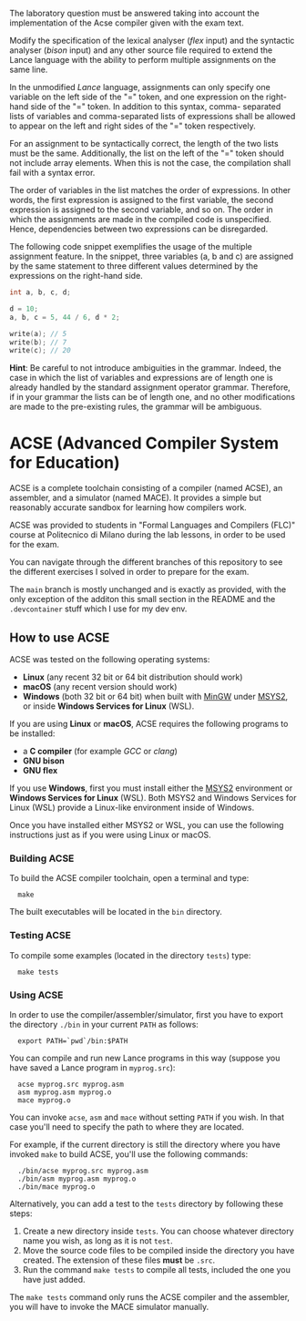 The laboratory question must be answered taking into account the implementation of the Acse
compiler given with the exam text.

Modify the specification of the lexical analyser (_flex_ input) and the syntactic analyser (_bison_ input)
and any other source file required to extend the Lance language with the ability to perform multiple
assignments on the same line.

In the unmodified _Lance_ language, assignments can only specify one variable on the left side of the
"=" token, and one expression on the right-hand side of the "=" token. In addition to this syntax, comma-
separated lists of variables and comma-separated lists of expressions shall be allowed to appear on the
left and right sides of the "=" token respectively.

For an assignment to be syntactically correct, the length of the two lists must be the same. Additionally, the list on the left of the "=" token should not include array elements. When this is not the case,
the compilation shall fail with a syntax error.

The order of variables in the list matches the order of expressions. In other words, the first expression
is assigned to the first variable, the second expression is assigned to the second variable, and so on.
The order in which the assignments are made in the compiled code is unspecified. Hence, dependencies
between two expressions can be disregarded.

The following code snippet exemplifies the usage of the multiple assignment feature. In the snippet,
three variables (a, b and c) are assigned by the same statement to three different values determined by
the expressions on the right-hand side.
```c
int a, b, c, d;

d = 10;
a, b, c = 5, 44 / 6, d * 2;

write(a); // 5
write(b); // 7
write(c); // 20
```


**Hint**: Be careful to not introduce ambiguities in the grammar. Indeed, the case in which the list
of variables and expressions are of length one is already handled by the standard assignment operator
grammar. Therefore, if in your grammar the lists can be of length one, and no other modifications are
made to the pre-existing rules, the grammar will be ambiguous.

# ACSE (Advanced Compiler System for Education)

ACSE is a complete toolchain consisting of a compiler (named ACSE), an
assembler, and a simulator (named MACE). It provides a simple but reasonably
accurate sandbox for learning how compilers work.

ACSE was provided to students in "Formal Languages and Compilers (FLC)" course 
at Politecnico di Milano during the lab lessons, in order to be used
for the exam.

You can navigate through the different branches of this repository to see the 
different exercises I solved in order to prepare for the exam.

The `main` branch is mostly unchanged and is exactly as provided, with the only
exception of the additon this small section in the README and the `.devcontainer`
stuff which I use for my dev env.

## How to use ACSE

ACSE was tested on the following operating systems:

- **Linux** (any recent 32 bit or 64 bit distribution should work)
- **macOS** (any recent version should work)
- **Windows** (both 32 bit or 64 bit) when built with
  [MinGW](http://www.mingw.org) under [MSYS2](https://www.msys2.org), or inside
  **Windows Services for Linux** (WSL).

If you are using **Linux** or **macOS**, ACSE requires the following programs
to be installed:

- a **C compiler** (for example *GCC* or *clang*)
- **GNU bison**
- **GNU flex**

If you use **Windows**, first you must install either the
[MSYS2](https://www.msys2.org) environment or **Windows Services for Linux**
(WSL). Both MSYS2 and Windows Services for Linux (WSL) provide a Linux-like
environment inside of Windows.

Once you have installed either MSYS2 or WSL, you can use the following
instructions just as if you were using Linux or macOS.

### Building ACSE

To build the ACSE compiler toolchain, open a terminal and type:

      make

The built executables will be located in the `bin` directory.

### Testing ACSE

To compile some examples (located in the directory `tests`) type:

      make tests

### Using ACSE

In order to use the compiler/assembler/simulator, first you have
to export the directory `./bin` in your current `PATH` as follows:

      export PATH=`pwd`/bin:$PATH

You can compile and run new Lance programs in this way (suppose you
have saved a Lance program in `myprog.src`):

      acse myprog.src myprog.asm
      asm myprog.asm myprog.o
      mace myprog.o

You can invoke `acse`, `asm` and `mace` without setting `PATH` if you wish. In
that case you'll need to specify the path to where they are located.

For example, if the current directory is still the directory where you have
invoked `make` to build ACSE, you'll use the following commands:

      ./bin/acse myprog.src myprog.asm
      ./bin/asm myprog.asm myprog.o
      ./bin/mace myprog.o

Alternatively, you can add a test to the `tests` directory by following these
steps:

1. Create a new directory inside `tests`. You can choose whatever directory
   name you wish, as long as it is not `test`.
2. Move the source code files to be compiled inside the directory you have
   created. The extension of these files **must** be `.src`.
3. Run the command `make tests` to compile all tests, included the one you have
   just added.
   
The `make tests` command only runs the ACSE compiler and the assembler, you
will have to invoke the MACE simulator manually.
